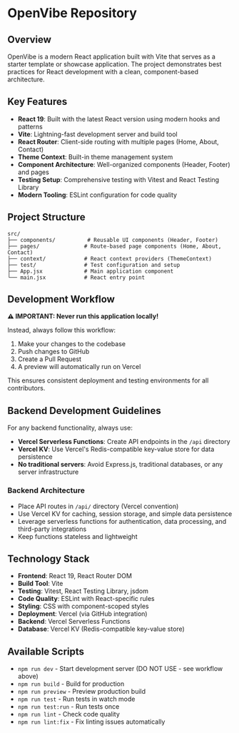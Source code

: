 # OpenVibe Repository

## Overview

OpenVibe is a modern React application built with Vite that serves as a starter template or showcase application. The project demonstrates best practices for React development with a clean, component-based architecture.

## Key Features

- **React 19**: Built with the latest React version using modern hooks and patterns
- **Vite**: Lightning-fast development server and build tool
- **React Router**: Client-side routing with multiple pages (Home, About, Contact)
- **Theme Context**: Built-in theme management system
- **Component Architecture**: Well-organized components (Header, Footer) and pages
- **Testing Setup**: Comprehensive testing with Vitest and React Testing Library
- **Modern Tooling**: ESLint configuration for code quality

## Project Structure

```
src/
├── components/          # Reusable UI components (Header, Footer)
├── pages/              # Route-based page components (Home, About, Contact)
├── context/            # React context providers (ThemeContext)
├── test/               # Test configuration and setup
├── App.jsx             # Main application component
└── main.jsx            # React entry point
```

## Development Workflow

**⚠️ IMPORTANT: Never run this application locally!**

Instead, always follow this workflow:
1. Make your changes to the codebase
2. Push changes to GitHub
3. Create a Pull Request
4. A preview will automatically run on Vercel

This ensures consistent deployment and testing environments for all contributors.

## Backend Development Guidelines

For any backend functionality, always use:

- **Vercel Serverless Functions**: Create API endpoints in the `/api` directory
- **Vercel KV**: Use Vercel's Redis-compatible key-value store for data persistence
- **No traditional servers**: Avoid Express.js, traditional databases, or any server infrastructure

### Backend Architecture
- Place API routes in `/api/` directory (Vercel convention)
- Use Vercel KV for caching, session storage, and simple data persistence
- Leverage serverless functions for authentication, data processing, and third-party integrations
- Keep functions stateless and lightweight

## Technology Stack

- **Frontend**: React 19, React Router DOM
- **Build Tool**: Vite
- **Testing**: Vitest, React Testing Library, jsdom
- **Code Quality**: ESLint with React-specific rules
- **Styling**: CSS with component-scoped styles
- **Deployment**: Vercel (via GitHub integration)
- **Backend**: Vercel Serverless Functions
- **Database**: Vercel KV (Redis-compatible key-value store)

## Available Scripts

- `npm run dev` - Start development server (DO NOT USE - see workflow above)
- `npm run build` - Build for production
- `npm run preview` - Preview production build
- `npm run test` - Run tests in watch mode
- `npm run test:run` - Run tests once
- `npm run lint` - Check code quality
- `npm run lint:fix` - Fix linting issues automatically